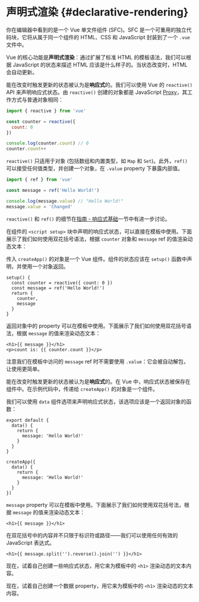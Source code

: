 # 声明式渲染 {#declarative-rendering}

<div class="sfc">

你在编辑器中看到的是一个 Vue 单文件组件 (SFC)。SFC 是一个可重用的独立代码块，它将从属于同一个组件的 HTML、CSS 和 JavaScript 封装到了一个 `.vue` 文件中。

</div>

Vue 的核心功能是**声明式渲染**：通过扩展了标准 HTML 的模板语法，我们可以根据 JavaScript 的状态来描述 HTML 应该是什么样子的。当状态改变时，HTML 会自动更新。

<div class="composition-api">

能在改变时触发更新的状态被认为是**响应式**的。我们可以使用 Vue 的 `reactive()` API 来声明响应式状态。由 `reactive()` 创建的对象都是 JavaScript [Proxy](https://developer.mozilla.org/en-US/docs/Web/JavaScript/Reference/Global_Objects/Proxy)，其工作方式与普通对象相同：

```js
import { reactive } from 'vue'

const counter = reactive({
  count: 0
})

console.log(counter.count) // 0
counter.count++
```

`reactive()` 只适用于对象 (包括数组和内置类型，如 `Map` 和 `Set`)。此外，`ref()` 可以接受任何值类型，并创建一个对象，在 `.value` property 下暴露内部值。

```js
import { ref } from 'vue'

const message = ref('Hello World!')

console.log(message.value) // "Hello World!"
message.value = 'Changed'
```

`reactive()` 和 `ref()` 的细节在<a target="_blank" href="/guide/essentials/reactivity-fundamentals.html">指南 - 响应式基础</a>一节中有进一步讨论。

<div class="sfc">

在组件的 `<script setup>` 块中声明的响应式状态，可以直接在模板中使用。下面展示了我们如何使用双花括号语法，根据 `counter` 对象和 `message` ref 的值渲染动态文本：

</div>

<div class="html">

传入 `createApp()` 的对象是一个 Vue 组件。组件的状态应该在 `setup()` 函数中声明，并使用一个对象返回。

```js{2,5}
setup() {
  const counter = reactive({ count: 0 })
  const message = ref('Hello World!')
  return {
    counter,
    message
  }
}
```

返回对象中的 property 可以在模板中使用。下面展示了我们如何使用双花括号语法，根据 `message` 的值来渲染动态文本：

</div>

```vue-html
<h1>{{ message }}</h1>
<p>count is: {{ counter.count }}</p>
```

注意我们在模板中访问的 `message` ref 时不需要使用 `.value`：它会被自动解包，让使用更简单。

</div>

<div class="options-api">

能在改变时触发更新的状态被认为是**响应式**的。在 Vue 中，响应式状态被保存在组件中。<span class="html">在示例代码中，传递给 `createApp()` 的对象是一个组件。</span>

我们可以使用 `data` 组件选项来声明响应式状态，该选项应该是一个返回对象的函数：

<div class="sfc">

```js{3-5}
export default {
  data() {
    return {
      message: 'Hello World!'
    }
  }
}
```

</div>
<div class="html">

```js{3-5}
createApp({
  data() {
    return {
      message: 'Hello World!'
    }
  }
})
```

</div>

`message` property 可以在模板中使用。下面展示了我们如何使用双花括号法，根据 `message` 的值来渲染动态文本：

```vue-html
<h1>{{ message }}</h1>
```

</div>

在双花括号中的内容并不只限于标识符或路径——我们可以使用任何有效的 JavaScript 表达式。

```vue-html
<h1>{{ message.split('').reverse().join('') }}</h1>
```

<div class="composition-api">

现在，试着自己创建一些响应式状态，用它来为模板中的 `<h1>` 渲染动态的文本内容。

</div>

<div class="options-api">

现在，试着自己创建一个数据 property，用它来为模板中的 `<h1>` 渲染动态的文本内容。

</div>
